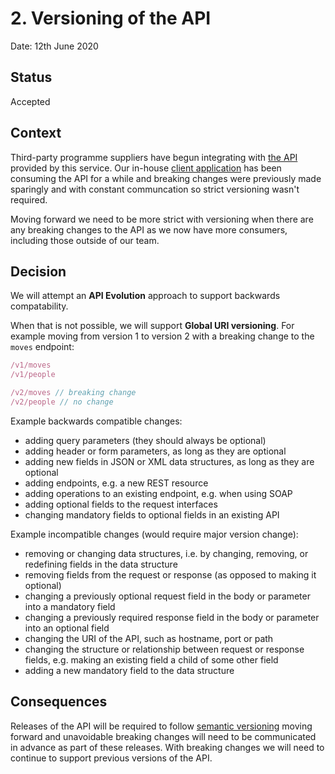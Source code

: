 # 2. Versioning of the API

Date: 12th June 2020

## Status

Accepted

## Context

Third-party programme suppliers have begun integrating with [the API](https://github.com/ministryofjustice/hmpps-book-secure-move-api) provided by this service. Our in-house
[client application](https://github.com/ministryofjustice/hmpps-book-secure-move-frontend) has been consuming the API for a while and breaking changes were previously made sparingly 
and with constant communcation so strict versioning wasn't required.

Moving forward we need to be more strict with versioning when there are any breaking changes to the API as
we now have more consumers, including those outside of our team.

## Decision

We will attempt an **API Evolution** approach to support backwards compatability.

When that is not possible, we will support **Global URI versioning**. For example moving from version 1 to version 2 with a breaking
change to the `moves` endpoint:

```javascript
/v1/moves
/v1/people
```

```javascript
/v2/moves // breaking change
/v2/people // no change
```

Example backwards compatible changes:

- adding query parameters (they should always be optional)
- adding header or form parameters, as long as they are optional
- adding new fields in JSON or XML data structures, as long as they are optional
- adding endpoints, e.g. a new REST resource
- adding operations to an existing endpoint, e.g. when using SOAP
- adding optional fields to the request interfaces
- changing mandatory fields to optional fields in an existing API

Example incompatible changes (would require major version change):

- removing or changing data structures, i.e. by changing, removing, or redefining fields in the data structure
- removing fields from the request or response (as opposed to making it optional)
- changing a previously optional request field in the body or parameter into a mandatory field
- changing a previously required response field in the body or parameter into an optional field
- changing the URI of the API, such as hostname, port or path
- changing the structure or relationship between request or response fields, e.g. making an existing field a child of some other field
- adding a new mandatory field to the data structure

## Consequences

Releases of the API will be required to follow [semantic versioning](https://semver.org/) moving forward and unavoidable breaking
changes will need to be communicated in advance as part of these releases. With breaking changes we will
need to continue to support previous versions of the API.
